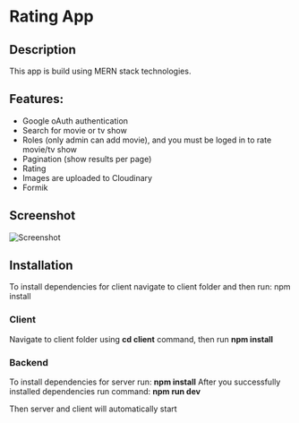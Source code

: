 # Rating App

## Description
This app is build using MERN stack technologies. 

## Features: 
- Google oAuth authentication
- Search for movie or tv show
- Roles (only admin can add movie), and you must be loged in to rate movie/tv show
- Pagination (show results per page)
- Rating
- Images are uploaded to Cloudinary
- Formik

## Screenshot
![Screenshot](https://media.giphy.com/media/uUfoPiYwPvj8IVnN7e/giphy.gif)

## Installation

To install dependencies for client navigate to client folder and then run: npm install

### Client
Navigate to client folder using **cd client**  command, then run **npm install**<br/>

### Backend
To install dependencies for server run: **npm install**
After you successfully installed dependencies run command: **npm run dev**

Then server and client will automatically start 